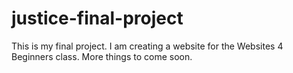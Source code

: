 # justice-final-project

This is my final project. I am creating a website for the Websites 4 Beginners class. More things to come soon.
